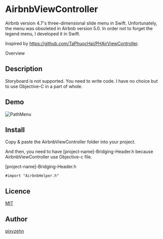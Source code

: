 AirbnbViewController
====================

Airbnb version 4.7's three-dimensional slide menu in Swift. Unfortunately, the menu was obsoleted in Airbnb version 5.0. In order not to forget the legend menu, I developed it in Swift.

Inspired by https://github.com/TaPhuocHai/PHAirViewController.

Overview
## Description

Storyboard is not supported. You need to write code.
I have no choice but to use Objective-C in a part of whole.

## Demo

![PathMenu](https://raw.githubusercontent.com/pixyzehn/PathMenu/master/Assets/PathMenu-Demo.gif)

## Install


Copy & paste the AirbnbViewController folder into your project.

And then, you need to have [project-name]-Bridging-Header.h because AirbnbViewController use Objective-c file.

[project-name]-Bridging-Header.h

```objc
#import "AirbnbHelper.h"
```


## Licence

[MIT](https://github.com/pixyzehn/AirbnbViewController/blob/master/LICENSE)

## Author

[pixyzehn](https://github.com/pixyzehn)